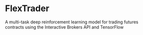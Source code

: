 # FlexTrader
A multi-task deep reinforcement learning model for trading futures contracts using the Interactive Brokers API and TensorFlow
